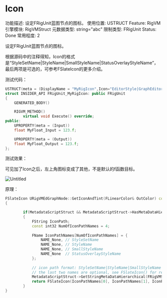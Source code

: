 # Icon

功能描述: 设定FRigUnit蓝图节点的图标。
使用位置: USTRUCT
Feature: RigVM
引擎模块: RigVMStruct
元数据类型: string="abc"
限制类型: FRigUnit
Status: Done
常用程度: 2

设定FRigUnit蓝图节点的图标。

根据源码中的注释得知，Icon的格式是“StyleSetName|StyleName|SmallStyleName|StatusOverlayStyleName”，最后两项是可选的，可参考FSlateIcon的更多介绍。

测试代码：

```cpp
USTRUCT(meta = (DisplayName = "MyRigIcon",Icon="EditorStyle|GraphEditor.Macro.ForEach_16x"))
struct INSIDER_API FRigUnit_MyRigIcon: public FRigUnit
{
	GENERATED_BODY()

	RIGVM_METHOD()
		virtual void Execute() override;
public:
	UPROPERTY(meta = (Input))
	float MyFloat_Input = 123.f;

	UPROPERTY(meta = (Output))
	float MyFloat_Output = 123.f;
};
```

测试效果：

可见加了Icon之后，左上角图标变成了其他，不是默认的f函数目标。

![Untitled](Icon/Untitled.png)

原理：

```cpp
FSlateIcon URigVMEdGraphNode::GetIconAndTint(FLinearColor& OutColor) const
{

		if(MetadataScriptStruct && MetadataScriptStruct->HasMetaDataHierarchical(FRigVMStruct::IconMetaName))
		{
			FString IconPath;
			const int32 NumOfIconPathNames = 4;
			
			FName IconPathNames[NumOfIconPathNames] = {
				NAME_None, // StyleSetName
				NAME_None, // StyleName
				NAME_None, // SmallStyleName
				NAME_None  // StatusOverlayStyleName
			};
		
			// icon path format: StyleSetName|StyleName|SmallStyleName|StatusOverlayStyleName
			// the last two names are optional, see FSlateIcon() for reference
			MetadataScriptStruct->GetStringMetaDataHierarchical(FRigVMStruct::IconMetaName, &IconPath);
			return FSlateIcon(IconPathNames[0], IconPathNames[1], IconPathNames[2], IconPathNames[3]);
		}	
}
```